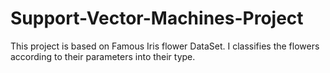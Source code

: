 # Support-Vector-Machines-Project
This project is based on Famous Iris flower DataSet. I classifies the flowers according to their parameters into their type.
